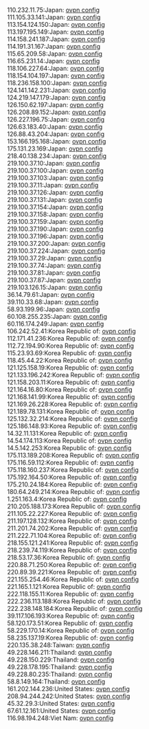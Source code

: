 110.232.11.75:Japan: [ovpn config](vpn/110_232_11_75.ovpn)  
111.105.33.141:Japan: [ovpn config](vpn/111_105_33_141.ovpn)  
113.154.124.150:Japan: [ovpn config](vpn/113_154_124_150.ovpn)  
113.197.195.149:Japan: [ovpn config](vpn/113_197_195_149.ovpn)  
114.158.241.187:Japan: [ovpn config](vpn/114_158_241_187.ovpn)  
114.191.31.167:Japan: [ovpn config](vpn/114_191_31_167.ovpn)  
115.65.209.58:Japan: [ovpn config](vpn/115_65_209_58.ovpn)  
116.65.231.14:Japan: [ovpn config](vpn/116_65_231_14.ovpn)  
118.106.227.64:Japan: [ovpn config](vpn/118_106_227_64.ovpn)  
118.154.104.197:Japan: [ovpn config](vpn/118_154_104_197.ovpn)  
118.236.158.100:Japan: [ovpn config](vpn/118_236_158_100.ovpn)  
124.141.142.231:Japan: [ovpn config](vpn/124_141_142_231.ovpn)  
124.219.147.179:Japan: [ovpn config](vpn/124_219_147_179.ovpn)  
126.150.62.197:Japan: [ovpn config](vpn/126_150_62_197.ovpn)  
126.208.89.152:Japan: [ovpn config](vpn/126_208_89_152.ovpn)  
126.227.196.75:Japan: [ovpn config](vpn/126_227_196_75.ovpn)  
126.63.183.40:Japan: [ovpn config](vpn/126_63_183_40.ovpn)  
126.88.43.204:Japan: [ovpn config](vpn/126_88_43_204.ovpn)  
153.166.195.168:Japan: [ovpn config](vpn/153_166_195_168.ovpn)  
175.131.23.169:Japan: [ovpn config](vpn/175_131_23_169.ovpn)  
218.40.138.234:Japan: [ovpn config](vpn/218_40_138_234.ovpn)  
219.100.37.10:Japan: [ovpn config](vpn/219_100_37_10.ovpn)  
219.100.37.100:Japan: [ovpn config](vpn/219_100_37_100.ovpn)  
219.100.37.103:Japan: [ovpn config](vpn/219_100_37_103.ovpn)  
219.100.37.11:Japan: [ovpn config](vpn/219_100_37_11.ovpn)  
219.100.37.126:Japan: [ovpn config](vpn/219_100_37_126.ovpn)  
219.100.37.131:Japan: [ovpn config](vpn/219_100_37_131.ovpn)  
219.100.37.154:Japan: [ovpn config](vpn/219_100_37_154.ovpn)  
219.100.37.158:Japan: [ovpn config](vpn/219_100_37_158.ovpn)  
219.100.37.159:Japan: [ovpn config](vpn/219_100_37_159.ovpn)  
219.100.37.190:Japan: [ovpn config](vpn/219_100_37_190.ovpn)  
219.100.37.196:Japan: [ovpn config](vpn/219_100_37_196.ovpn)  
219.100.37.200:Japan: [ovpn config](vpn/219_100_37_200.ovpn)  
219.100.37.224:Japan: [ovpn config](vpn/219_100_37_224.ovpn)  
219.100.37.29:Japan: [ovpn config](vpn/219_100_37_29.ovpn)  
219.100.37.74:Japan: [ovpn config](vpn/219_100_37_74.ovpn)  
219.100.37.81:Japan: [ovpn config](vpn/219_100_37_81.ovpn)  
219.100.37.87:Japan: [ovpn config](vpn/219_100_37_87.ovpn)  
219.103.126.15:Japan: [ovpn config](vpn/219_103_126_15.ovpn)  
36.14.79.61:Japan: [ovpn config](vpn/36_14_79_61.ovpn)  
39.110.33.68:Japan: [ovpn config](vpn/39_110_33_68.ovpn)  
58.93.199.96:Japan: [ovpn config](vpn/58_93_199_96.ovpn)  
60.108.255.235:Japan: [ovpn config](vpn/60_108_255_235.ovpn)  
60.116.174.249:Japan: [ovpn config](vpn/60_116_174_249.ovpn)  
106.242.52.41:Korea Republic of: [ovpn config](vpn/106_242_52_41.ovpn)  
112.171.41.236:Korea Republic of: [ovpn config](vpn/112_171_41_236.ovpn)  
112.72.194.90:Korea Republic of: [ovpn config](vpn/112_72_194_90.ovpn)  
115.23.93.69:Korea Republic of: [ovpn config](vpn/115_23_93_69.ovpn)  
118.45.44.22:Korea Republic of: [ovpn config](vpn/118_45_44_22.ovpn)  
121.125.158.19:Korea Republic of: [ovpn config](vpn/121_125_158_19.ovpn)  
121.133.196.242:Korea Republic of: [ovpn config](vpn/121_133_196_242.ovpn)  
121.158.203.11:Korea Republic of: [ovpn config](vpn/121_158_203_11.ovpn)  
121.164.16.80:Korea Republic of: [ovpn config](vpn/121_164_16_80.ovpn)  
121.168.141.99:Korea Republic of: [ovpn config](vpn/121_168_141_99.ovpn)  
121.169.26.228:Korea Republic of: [ovpn config](vpn/121_169_26_228.ovpn)  
121.189.78.131:Korea Republic of: [ovpn config](vpn/121_189_78_131.ovpn)  
125.132.32.214:Korea Republic of: [ovpn config](vpn/125_132_32_214.ovpn)  
125.186.148.93:Korea Republic of: [ovpn config](vpn/125_186_148_93.ovpn)  
14.32.11.131:Korea Republic of: [ovpn config](vpn/14_32_11_131.ovpn)  
14.54.174.113:Korea Republic of: [ovpn config](vpn/14_54_174_113.ovpn)  
14.5.142.253:Korea Republic of: [ovpn config](vpn/14_5_142_253.ovpn)  
175.113.189.208:Korea Republic of: [ovpn config](vpn/175_113_189_208.ovpn)  
175.116.59.112:Korea Republic of: [ovpn config](vpn/175_116_59_112.ovpn)  
175.118.160.237:Korea Republic of: [ovpn config](vpn/175_118_160_237.ovpn)  
175.192.164.50:Korea Republic of: [ovpn config](vpn/175_192_164_50.ovpn)  
175.210.24.184:Korea Republic of: [ovpn config](vpn/175_210_24_184.ovpn)  
180.64.249.214:Korea Republic of: [ovpn config](vpn/180_64_249_214.ovpn)  
1.251.163.4:Korea Republic of: [ovpn config](vpn/1_251_163_4.ovpn)  
210.205.188.173:Korea Republic of: [ovpn config](vpn/210_205_188_173.ovpn)  
211.105.22.227:Korea Republic of: [ovpn config](vpn/211_105_22_227.ovpn)  
211.197.128.132:Korea Republic of: [ovpn config](vpn/211_197_128_132.ovpn)  
211.201.74.202:Korea Republic of: [ovpn config](vpn/211_201_74_202.ovpn)  
211.222.71.104:Korea Republic of: [ovpn config](vpn/211_222_71_104.ovpn)  
218.155.121.241:Korea Republic of: [ovpn config](vpn/218_155_121_241.ovpn)  
218.239.74.119:Korea Republic of: [ovpn config](vpn/218_239_74_119.ovpn)  
218.53.17.36:Korea Republic of: [ovpn config](vpn/218_53_17_36.ovpn)  
220.88.71.250:Korea Republic of: [ovpn config](vpn/220_88_71_250.ovpn)  
220.89.39.221:Korea Republic of: [ovpn config](vpn/220_89_39_221.ovpn)  
221.155.254.46:Korea Republic of: [ovpn config](vpn/221_155_254_46.ovpn)  
221.165.1.121:Korea Republic of: [ovpn config](vpn/221_165_1_121.ovpn)  
222.118.155.11:Korea Republic of: [ovpn config](vpn/222_118_155_11.ovpn)  
222.236.113.188:Korea Republic of: [ovpn config](vpn/222_236_113_188.ovpn)  
222.238.148.184:Korea Republic of: [ovpn config](vpn/222_238_148_184.ovpn)  
39.117.106.193:Korea Republic of: [ovpn config](vpn/39_117_106_193.ovpn)  
58.120.173.51:Korea Republic of: [ovpn config](vpn/58_120_173_51.ovpn)  
58.229.170.14:Korea Republic of: [ovpn config](vpn/58_229_170_14.ovpn)  
58.235.137.19:Korea Republic of: [ovpn config](vpn/58_235_137_19.ovpn)  
220.135.38.248:Taiwan: [ovpn config](vpn/220_135_38_248.ovpn)  
49.228.146.211:Thailand: [ovpn config](vpn/49_228_146_211.ovpn)  
49.228.150.229:Thailand: [ovpn config](vpn/49_228_150_229.ovpn)  
49.228.178.195:Thailand: [ovpn config](vpn/49_228_178_195.ovpn)  
49.228.80.235:Thailand: [ovpn config](vpn/49_228_80_235.ovpn)  
58.8.149.164:Thailand: [ovpn config](vpn/58_8_149_164.ovpn)  
161.202.144.236:United States: [ovpn config](vpn/161_202_144_236.ovpn)  
208.94.244.242:United States: [ovpn config](vpn/208_94_244_242.ovpn)  
45.32.29.3:United States: [ovpn config](vpn/45_32_29_3.ovpn)  
67.61.12.161:United States: [ovpn config](vpn/67_61_12_161.ovpn)  
116.98.194.248:Viet Nam: [ovpn config](vpn/116_98_194_248.ovpn)  
